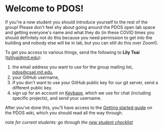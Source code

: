 # Welcome to PDOS!

If you're a new student you should introduce yourself to the rest of the group! Please don't feel shy about going around the PDOS open lab space and getting everyone's name and what they do (in these COVID times you should definitely not do this because you need permission to get into the building and nobody else will be in lab, but you can still do this over Zoom!).

To get you access to various things, send the following to **Lily Tsai** (tslilyai@mit.edu):

1. the email address you want to use for the group mailing list, <pdos@csail.mit.edu>,
2. your GitHub username,
3. if you don't want to use your GitHub public key for our git server, send a different public key.
4. sign up for an account on [Keybase](https://keybase.io/), which we use for
   chat (including specific projects), and send your username.

After you've done this, you'll have access to the [Getting started guide](https://github.com/mit-pdos/wiki/blob/master/new-student-getting-started.md) on the PDOS wiki, which you should read all the way through.

_note for current students: go through the [new student checklist](https://github.com/mit-pdos/wiki/blob/master/onboarding/new-student-checklist.md)_
